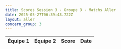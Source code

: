 ```yaml
---
title: Scores Session 3 - Groupe 3 - Matchs Aller
date: 2025-05-27T06:39:43.722Z
layout: aller
concern_group: 3
---
```




| Équipe 1 | Équipe 2 | Score | Date |
|----------|----------|-------|------|

